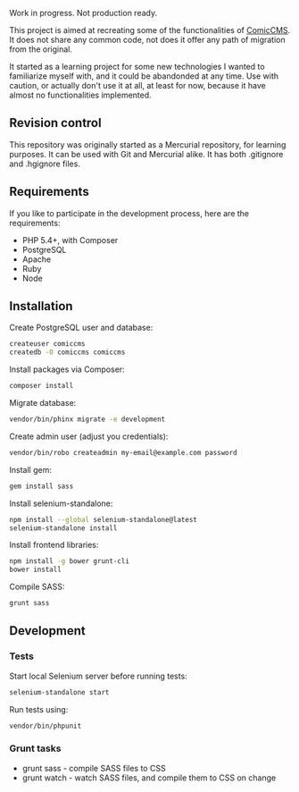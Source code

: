 Work in progress. Not production ready.

This project is aimed at recreating some of the functionalities of
[ComicCMS](http://comiccms.com/). It does not share any common code,
not does it offer any path of migration from the original.

It started as a learning project for some new technologies I wanted to
familiarize myself with, and it could be abandonded at any time.
Use with caution, or actually don't use it at all, at least for now,
because it have almost no functionalities implemented.

## Revision control
This repository was originally started as a Mercurial repository,
for learning purposes. It can be used with Git and Mercurial alike.
It has both .gitignore and .hgignore files.

## Requirements
If you like to participate in the development process,
here are the requirements:

* PHP 5.4+, with Composer
* PostgreSQL
* Apache
* Ruby
* Node

## Installation
Create PostgreSQL user and database:
```sh
createuser comiccms
createdb -O comiccms comiccms
```

Install packages via Composer:
```sh
composer install
```

Migrate database:
```sh
vendor/bin/phinx migrate -e development
```

Create admin user (adjust you credentials):
```sh
vendor/bin/robo createadmin my-email@example.com password
```

Install gem:
```sh
gem install sass
```

Install selenium-standalone:
```sh
npm install --global selenium-standalone@latest
selenium-standalone install
```

Install frontend libraries:
```sh
npm install -g bower grunt-cli
bower install
```

Compile SASS:
```sh
grunt sass
```

## Development

### Tests

Start local Selenium server before running tests:
```sh
selenium-standalone start
```

Run tests using:
```sh
vendor/bin/phpunit
```

### Grunt tasks

* grunt sass - compile SASS files to CSS
* grunt watch - watch SASS files, and compile them to CSS on change
